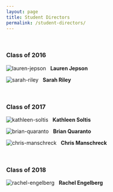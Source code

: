 ```yaml
---
layout: page
title: Student Directors
permalink: /student-directors/
---
```

<br>

### Class of 2016
![lauren-jepson](http://placehold.it/140x140, "Lauren Jepson")&nbsp;&nbsp; **Lauren Jepson**

![sarah-riley](http://placehold.it/140x140, "Sarah Riley")&nbsp;&nbsp; **Sarah Riley**

<br>

### Class of 2017

![kathleen-soltis](http://placehold.it/140x140, "Kathleen Soltis")&nbsp;&nbsp; **Kathleen Soltis**

![brian-quaranto](http://placehold.it/140x140, "Brian Quaranto")&nbsp;&nbsp; **Brian Quaranto**

![chris-manschreck](http://placehold.it/140x140, "Chris Manschreck")&nbsp;&nbsp; **Chris Manschreck**



<br>

### Class of 2018
	
![rachel-engelberg](http://placehold.it/140x140, "Rachel Engelberg")&nbsp;&nbsp; **Rachel Engelberg**
